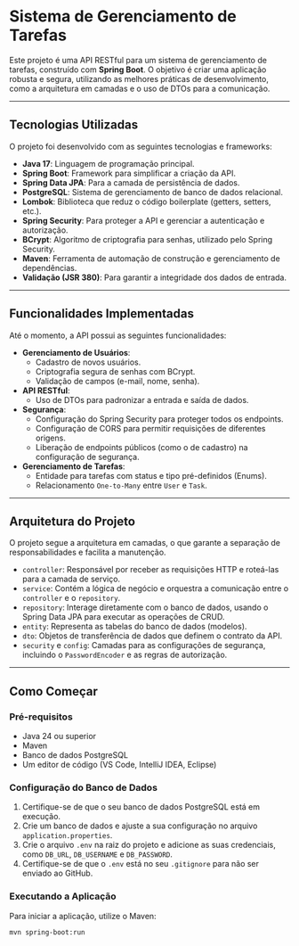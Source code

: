 # Sistema de Gerenciamento de Tarefas

Este projeto é uma API RESTful para um sistema de gerenciamento de tarefas, construído com **Spring Boot**. O objetivo é criar uma aplicação robusta e segura, utilizando as melhores práticas de desenvolvimento, como a arquitetura em camadas e o uso de DTOs para a comunicação.

---

## Tecnologias Utilizadas

O projeto foi desenvolvido com as seguintes tecnologias e frameworks:

* **Java 17**: Linguagem de programação principal.
* **Spring Boot**: Framework para simplificar a criação da API.
* **Spring Data JPA**: Para a camada de persistência de dados.
* **PostgreSQL**: Sistema de gerenciamento de banco de dados relacional.
* **Lombok**: Biblioteca que reduz o código boilerplate (getters, setters, etc.).
* **Spring Security**: Para proteger a API e gerenciar a autenticação e autorização.
* **BCrypt**: Algoritmo de criptografia para senhas, utilizado pelo Spring Security.
* **Maven**: Ferramenta de automação de construção e gerenciamento de dependências.
* **Validação (JSR 380)**: Para garantir a integridade dos dados de entrada.

---

## Funcionalidades Implementadas

Até o momento, a API possui as seguintes funcionalidades:

* **Gerenciamento de Usuários**:
    * Cadastro de novos usuários.
    * Criptografia segura de senhas com BCrypt.
    * Validação de campos (e-mail, nome, senha).
* **API RESTful**:
    * Uso de DTOs para padronizar a entrada e saída de dados.
* **Segurança**:
    * Configuração do Spring Security para proteger todos os endpoints.
    * Configuração de CORS para permitir requisições de diferentes origens.
    * Liberação de endpoints públicos (como o de cadastro) na configuração de segurança.
* **Gerenciamento de Tarefas**:
    * Entidade para tarefas com status e tipo pré-definidos (Enums).
    * Relacionamento `One-to-Many` entre `User` e `Task`.

---

## Arquitetura do Projeto

O projeto segue a arquitetura em camadas, o que garante a separação de responsabilidades e facilita a manutenção.

* `controller`: Responsável por receber as requisições HTTP e roteá-las para a camada de serviço.
* `service`: Contém a lógica de negócio e orquestra a comunicação entre o `controller` e o `repository`.
* `repository`: Interage diretamente com o banco de dados, usando o Spring Data JPA para executar as operações de CRUD.
* `entity`: Representa as tabelas do banco de dados (modelos).
* `dto`: Objetos de transferência de dados que definem o contrato da API.
* `security` e `config`: Camadas para as configurações de segurança, incluindo o `PasswordEncoder` e as regras de autorização.

---

## Como Começar

### Pré-requisitos

* Java 24 ou superior
* Maven
* Banco de dados PostgreSQL
* Um editor de código (VS Code, IntelliJ IDEA, Eclipse)

### Configuração do Banco de Dados

1.  Certifique-se de que o seu banco de dados PostgreSQL está em execução.
2.  Crie um banco de dados e ajuste a sua configuração no arquivo `application.properties`.
3.  Crie o arquivo `.env` na raiz do projeto e adicione as suas credenciais, como `DB_URL`, `DB_USERNAME` e `DB_PASSWORD`.
4.  Certifique-se de que o `.env` está no seu `.gitignore` para não ser enviado ao GitHub.

### Executando a Aplicação

Para iniciar a aplicação, utilize o Maven:

```bash
mvn spring-boot:run